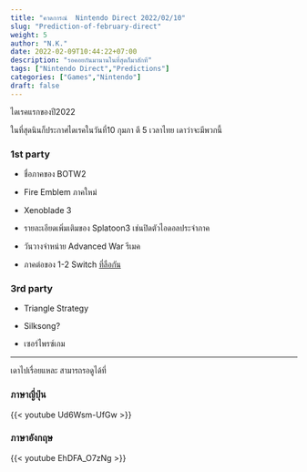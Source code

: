 ```yaml
---
title: "คาดการณ์  Nintendo Direct 2022/02/10"
slug: "Prediction-of-february-direct"
weight: 5
author: "N.K."
date: 2022-02-09T10:44:22+07:00
description: "รอคอยกันมานานในที่สุดก็มาสักที"
tags: ["Nintendo Direct","Predictions"]
categories: ["Games","Nintendo"]
draft: false
---
```

ไดเรคแรกของปี2022
<!--more-->

ในที่สุดนินก็ประกาศไดเรคในวันที่10 กุมภา ตี 5 เวลาไทย เดาว่าจะมีพวกนี้

### 1st party

- ชื่อภาคของ BOTW2

- Fire Emblem ภาคใหม่

- Xenoblade 3

- รายละเอียดเพิ่มเติมของ Splatoon3 เช่นปิดตัวไอดอลประจำภาค 

- วันวางจำหน่าย Advanced War รีเมค

- ภาคต่อของ 1-2 Switch [ที่ลือกัน](https://famiboards.com/threads/rumour-1-2-switch-is-getting-a-sequel.1865/post-143606)

### 3rd party

- Triangle Strategy

- Silksong?

- เซอร์ไพรซ์เกม

****

เดาไปเรื่อยแหละ สามารถรอดูได้ที่

### ภาษาญี่ปุ่น

{{< youtube Ud6Wsm-UfGw >}}

### ภาษาอังกฤษ

{{< youtube  EhDFA_O7zNg >}}

